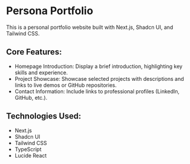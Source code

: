 # Persona Portfolio

This is a personal portfolio website built with Next.js, Shadcn UI, and Tailwind CSS.

## Core Features:

- Homepage Introduction: Display a brief introduction, highlighting key skills and experience.
- Project Showcase: Showcase selected projects with descriptions and links to live demos or GitHub repositories.
- Contact Information: Include links to professional profiles (LinkedIn, GitHub, etc.).

## Technologies Used:

- Next.js
- Shadcn UI
- Tailwind CSS
- TypeScript
- Lucide React
